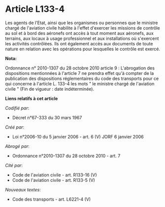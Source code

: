 # Article L133-4

Les agents de l'Etat, ainsi que les organismes ou personnes que le ministre chargé de l'aviation civile habilite à l'effet
d'exercer les missions de contrôle au sol et à bord des aéronefs ont accès à tout moment aux aéronefs, aux terrains, aux
locaux à usage professionnel et aux installations où s'exercent les activités contrôlées. Ils ont également accès aux
documents de toute nature en relation avec les opérations pour lesquelles le contrôle est exercé.

**Nota:**

Ordonnance n° 2010-1307 du 28 octobre 2010 article 9 : L'abrogation des dispositions mentionnées à l'article 7 ne prendra
effet qu'à compter de la publication des dispositions réglementaires du code des transports pour ce qui concerne à l'article
L. 133-4 les mots " le ministre chargé de l'aviation civile " (Fin de vigueur : date indéterminée).

**Liens relatifs à cet article**

_Codifié par_:

  - Décret n°67-333 du 30 mars 1967

_Créé par_:

  - Loi n°2006-10 du 5 janvier 2006 - art. 6 (V) JORF 6 janvier 2006

_Abrogé par_:

  - Ordonnance n°2010-1307 du 28 octobre 2010 - art. 7

_Cité par_:

  - Code de l'aviation civile - art. R133-16 (V)
  - Code de l'aviation civile - art. R133-5 (V)

_Nouveaux textes_:

  - Code des transports - art. L6221-4 (V)
